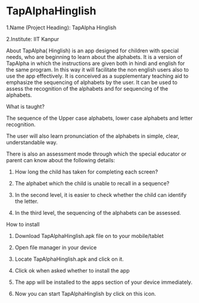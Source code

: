 TapAlphaHinglish
================

1.Name (Project Heading): TapAlpha Hinglish

2.Institute: IIT Kanpur

About
TapAlpha( Hinglish)  is an app designed for children with special needs, who are beginning to learn about the alphabets. It is a version  of TapAlpha in which the instructions are given both in hindi and english for the same program. In this way it will facilitate the non english  users also to use the app effectively.
It is conceived as a supplementary teaching aid to emphasize the sequencing of alphabets by the user. It can be used to assess the recognition of the alphabets and for sequencing of the alphabets. 

What is taught?

The sequence of the Upper case alphabets, lower case alphabets and letter recognition.

The user will also learn pronunciation of the alphabets in simple, clear, understandable way. 

There is also an assessment mode through which the special educator or parent can know about the following details:

1. How long the child has taken for completing each screen?

2. The alphabet which the child is unable to recall in a sequence?

3. In the second level, it is easier to check whether the child can identify the letter.

4. In the third level, the sequencing of the alphabets can be assessed.

How to install

1. Download TapAlphaHinglish.apk file on to your mobile/tablet

2. Open file manager in your device

3. Locate TapAlphaHinglish.apk and click on it.

4. Click ok when asked whether  to  install the app

5. The app will be installed to the apps section of your device immediately.

6. Now you can start TapAlphaHinglish by click on this icon.
